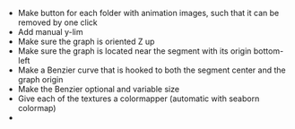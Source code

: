 - Make button for each folder with animation images, such that it can be removed by one click
- Add manual y-lim
- Make sure the graph is oriented Z up
- Make sure the graph is located near the segment with its origin bottom-left
- Make a Benzier curve that is hooked to both the segment center and the graph origin
- Make the Benzier optional and variable size
- Give each of the textures a colormapper (automatic with seaborn colormap)
- 